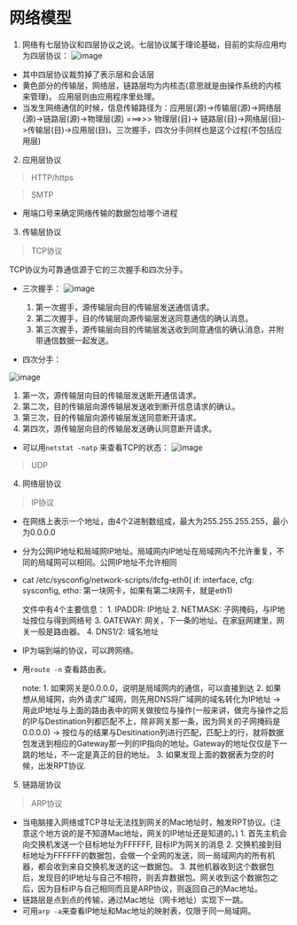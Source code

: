 # 网络模型

1. 网络有七层协议和四层协议之说。七层协议属于理论基础，目前的实际应用均为四层协议：
![image](https://user-images.githubusercontent.com/20439371/125456951-7357c55d-2dad-462d-8933-55f861d316f8.png)

- 其中四层协议裁剪掉了表示层和会话层
- 黄色部分的传输层，网络层，链路层均为内核态(意思就是由操作系统的内核来管理)。 应用层则由应用程序里处理。
- 当发生网络通信的时候，信息传输路径为：应用层(源)->传输层(源)->网络层(源)->链路层(源)->物理层(源)  ===>>> 物理层(目)-> 链路层(目)->网络层(目)->传输层(目)->应用层(目)。三次握手，四次分手同样也是这个过程(不包括应用层)

2. 应用层协议

> HTTP/https

> SMTP

* 用端口号来确定网络传输的数据包给哪个进程

3. 传输层协议

> TCP协议

TCP协议为可靠通信源于它的三次握手和四次分手。
* 三次握手：
![image](https://user-images.githubusercontent.com/20439371/125464923-2884ccb4-671c-4c01-a42b-f497fd4c8e5d.png)

  1. 第一次握手，源传输层向目的传输层发送通信请求。
  2. 第二次握手，目的传输层向源传输层发送同意通信的确认消息。
  3. 第三次握手，源传输层向目的传输层发送收到同意通信的确认消息，并附带通信数据一起发送。

* 四次分手：

![image](https://user-images.githubusercontent.com/20439371/125465020-9d649036-f81a-41ab-bef7-3a309e075f73.png)

  1. 第一次，源传输层向目的传输层发送断开通信请求。
  2. 第二次，目的传输层向源传输层发送收到断开信息请求的确认。
  3. 第三次，目的传输层向源传输层发送同意断开请求。
  4. 第四次，源传输层向目的传输层发送确认同意断开请求。

* 可以用`netstat -natp` 来查看TCP的状态：
![image](https://user-images.githubusercontent.com/20439371/125475780-d8299481-d822-4b56-a52e-6309cc22e9a7.png)


> UDP

4. 网络层协议

> IP协议

  * 在网络上表示一个地址，由4个2进制数组成，最大为255.255.255.255，最小为0.0.0.0
  * 分为公网IP地址和局域网IP地址。局域网内IP地址在局域网内不允许重复，不同的局域网可以相同。公网IP地址不允许相同
  * cat /etc/sysconfig/network-scripts/ifcfg-eth0( if: interface,  cfg: sysconfig, etho: 第一块网卡，如果有第二块网卡，就是eth1)

    文件中有4个主要信息：
        1. IPADDR: IP地址
        2. NETMASK: 子网掩码，与IP地址按位与得到网络号
        3. GATEWAY: 网关，下一条的地址。在家庭网建里，网关一般是路由器。
        4. DNS1/2: 域名地址
  * IP为端到端的协议，可以跨网络。
  * 用`route -n` 查看路由表。

     note:
           1. 如果网关是0.0.0.0，说明是局域网内的通信，可以直接到达
           2. 如果想从局域网，向外请求广域网，则先用DNS将广域网的域名转化为IP地址 -> 用此IP地址与上面的路由表中的网关做按位与操作(一般来讲，做完与操作之后的IP与Destination列都匹配不上，除非网关那一条，因为网关的子网掩码是0.0.0.0) -> 按位与的结果与Desitination列进行匹配，匹配上的行，就将数据包发送到相应的Gateway那一列的IP指向的地址。Gateway的地址仅仅是下一跳的地址，不一定是真正的目的地址。
           3. 如果发现上面的数据表为空的时候，出发RPT协议.
5. 链路层协议

> ARP协议

* 当电脑接入网络或TCP寻址无法找到网关的Mac地址时，触发RPT协议。(注意这个地方说的是不知道Mac地址，网关的IP地址还是知道的。)
      1. 首先主机会向交换机发送一个目标地址为FFFFFF, 目标IP为网关的消息
      2. 交换机接到目标地址为FFFFFF的数据包，会做一个全网的发送，同一局域网内的所有机器，都会收到来自交换机发送的这一数据包。
      3. 其他机器收到这个数据包后，发现目的IP地址与自己不相符，则丢弃数据包。网关收到这个数据包之后，因为目标IP与自己相同而且是ARP协议，则返回自己的Mac地址。
* 链路层是点到点的传输，通过Mac地址（网卡地址）实现下一跳。
* 可用`arp -a`来查看IP地址和Mac地址的映射表，仅限于同一局域网。
